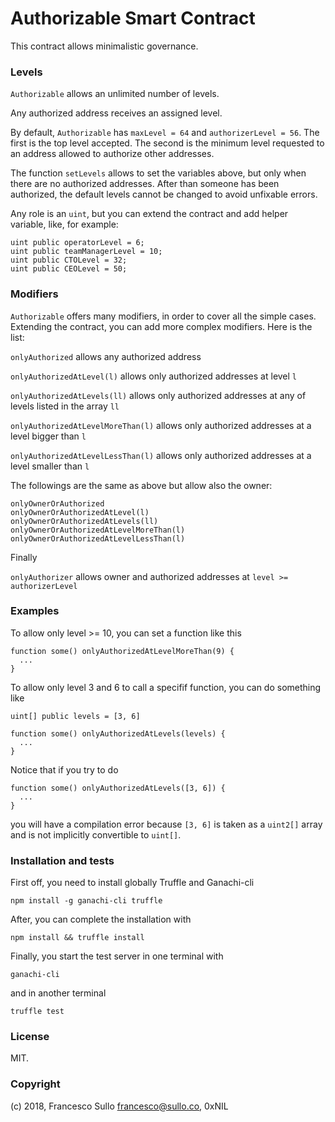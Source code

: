 # Authorizable Smart Contract

This contract allows minimalistic governance.

### Levels

`Authorizable` allows an unlimited number of levels.

Any authorized address receives an assigned level.

By default, `Authorizable` has `maxLevel = 64` and `authorizerLevel = 56`. The first is the top level accepted. The second is the minimum level requested to an address allowed to authorize other addresses.

The function `setLevels` allows to set the variables above, but only when there are no authorized addresses. After than someone has been authorized, the default levels cannot be changed to avoid unfixable errors.

Any role is an `uint`, but you can extend the contract and add helper variable, like, for example:

```
uint public operatorLevel = 6;
uint public teamManagerLevel = 10;
uint public CTOLevel = 32;
uint public CEOLevel = 50;
```

### Modifiers

`Authorizable` offers many modifiers, in order to cover all the simple cases. Extending the contract, you can add more complex modifiers. Here is the list:

`onlyAuthorized` allows any authorized address

`onlyAuthorizedAtLevel(l)` allows only authorized addresses at level `l`

`onlyAuthorizedAtLevels(ll)` allows only authorized addresses at any of levels listed in the array `ll`

`onlyAuthorizedAtLevelMoreThan(l)` allows only authorized addresses at a level bigger than `l`
 
`onlyAuthorizedAtLevelLessThan(l)` allows only authorized addresses at a level smaller than `l`

The followings are the same as above but allow also the owner:

```
onlyOwnerOrAuthorized
onlyOwnerOrAuthorizedAtLevel(l)
onlyOwnerOrAuthorizedAtLevels(ll)
onlyOwnerOrAuthorizedAtLevelMoreThan(l)
onlyOwnerOrAuthorizedAtLevelLessThan(l)
```
Finally

`onlyAuthorizer` allows owner and authorized addresses at `level >= authorizerLevel`


### Examples

To allow only level >= 10, you can set a function like this

```
function some() onlyAuthorizedAtLevelMoreThan(9) {
  ...
}
```


To allow only level 3 and 6 to call a specifif function, you can do something like

```
uint[] public levels = [3, 6]

function some() onlyAuthorizedAtLevels(levels) {
  ...
}
```
Notice that if you try to do
```
function some() onlyAuthorizedAtLevels([3, 6]) {
  ...
}
```
you will have a compilation error because `[3, 6]` is taken as a `uint2[]` array and is not implicitly convertible to `uint[]`.

### Installation and tests

First off, you need to install globally Truffle and Ganachi-cli

`npm install -g ganachi-cli truffle`

After, you can complete the installation with

`npm install && truffle install`

Finally, you start the test server in one terminal with

`ganachi-cli`

and in another terminal

`truffle test`


### License

MIT.

### Copyright

(c) 2018, Francesco Sullo <francesco@sullo.co>, 0xNIL


